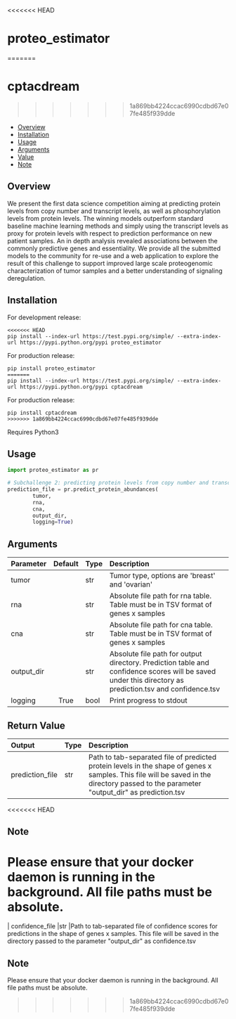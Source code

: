 <<<<<<< HEAD
# proteo_estimator
=======
# cptacdream
>>>>>>> 1a869bb4224ccac6990cdbd67e07fe485f939dde

- [Overview](#Overview)
- [Installation](#installation)
- [Usage](#Usage)
- [Arguments](#Arguments)
- [Value](#Value)
- [Note](#Note)

## Overview
We present the first data science competition aiming at predicting protein levels from copy number and transcript levels, as well as phosphorylation levels from protein levels. The winning models outperform standard baseline machine learning methods and simply using the transcript levels as proxy for protein levels with respect to prediction performance on new patient samples.
An in depth analysis revealed associations between the commonly predictive genes and essentiality. We provide all the submitted models to the community for re-use and a web application to explore the result of this challenge to support improved large scale proteogenomic characterization of tumor samples and a better understanding of signaling deregulation.

## Installation
For development release:
```
<<<<<<< HEAD
pip install --index-url https://test.pypi.org/simple/ --extra-index-url https://pypi.python.org/pypi proteo_estimator
```
For production release:
```
pip install proteo_estimator
=======
pip install --index-url https://test.pypi.org/simple/ --extra-index-url https://pypi.python.org/pypi cptacdream
```
For production release:
```
pip install cptacdream
>>>>>>> 1a869bb4224ccac6990cdbd67e07fe485f939dde
```
Requires Python3
## Usage
```python
import proteo_estimator as pr

# Subchallenge 2: predicting protein levels from copy number and transcript levels
prediction_file = pr.predict_protein_abundances(
        tumor,
        rna,
        cna,
        output_dir,
        logging=True)
```

## Arguments
  
| Parameter                 | Default       |Type       | Description   |	
| :------------------------ |:-------------:|:-------------|:-------------|
| tumor	       |	           |str	          |Tumor type, options are 'breast' and 'ovarian'
| rna	       |	           |str	          |Absolute file path for rna table. Table must be in TSV format of genes x samples
| cna	       |	           |str	          |Absolute file path for cna table. Table must be in TSV format of genes x samples
| output_dir	       |	           |str	          |Absolute file path for output directory. Prediction table and confidence scores will be saved under this directory as prediction.tsv and confidence.tsv
| logging	       |True	           |bool	          |Print progress to stdout

## Return Value
| Output                 |Type       | Description   |	
| :------------------------|:-------------|:-------------|
| prediction_file	      |str	          |Path to tab-separated file of predicted protein levels in the shape of genes x samples. This file will be saved in the directory passed to the parameter "output_dir" as prediction.tsv
<<<<<<< HEAD

## Note
Please ensure that your docker daemon is running in the background.
All file paths must be absolute.
=======
| confidence_file	      |str	          |Path to tab-separated file of confidence scores for predictions in the shape of genes x samples. This file will be saved in the directory passed to the parameter "output_dir" as confidence.tsv

## Note
Please ensure that your docker daemon is running in the background.
All file paths must be absolute.
>>>>>>> 1a869bb4224ccac6990cdbd67e07fe485f939dde
